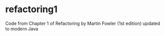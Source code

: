 # refactoring1
Code from Chapter 1 of Refactoring by Martin Fowler (1st edition) updated to modern Java
